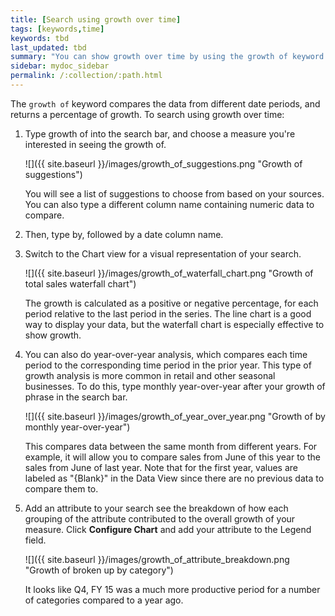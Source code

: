 ```yaml
---
title: [Search using growth over time]
tags: [keywords,time]
keywords: tbd
last_updated: tbd
summary: "You can show growth over time by using the growth of keyword in your search. "
sidebar: mydoc_sidebar
permalink: /:collection/:path.html
---
```

The `growth of` keyword compares the data from different date periods, and returns a percentage of growth. To search using growth over time:

1. Type growth of into the search bar, and choose a measure you're interested in seeing the growth of.

     ![]({{ site.baseurl }}/images/growth_of_suggestions.png "Growth of suggestions")

    You will see a list of suggestions to choose from based on your sources. You can also type a different column name containing numeric data to compare.

2. Then, type by, followed by a date column name.
3. Switch to the Chart view for a visual representation of your search.

     ![]({{ site.baseurl }}/images/growth_of_waterfall_chart.png "Growth of  total sales waterfall chart")

    The growth is calculated as a positive or negative percentage, for each period relative to the last period in the series. The line chart is a good way to display your data, but the waterfall chart is especially effective to show growth.

4. You can also do year-over-year analysis, which compares each time period to the corresponding time period in the prior year. This type of growth analysis is more common in retail and other seasonal businesses. To do this, type monthly year-over-year after your growth of phrase in the search bar.

     ![]({{ site.baseurl }}/images/growth_of_year_over_year.png "Growth of by monthly year-over-year")

    This compares data between the same month from different years. For example, it will allow you to compare sales from June of this year to the sales from June of last year. Note that for the first year, values are labeled as "\{Blank\}" in the Data View since there are no previous data to compare them to.

5. Add an attribute to your search see the breakdown of how each grouping of the attribute contributed to the overall growth of your measure. Click **Configure Chart** and add your attribute to the Legend field.

     ![]({{ site.baseurl }}/images/growth_of_attribute_breakdown.png "Growth of broken up by category")

    It looks like Q4, FY 15 was a much more productive period for a number of categories compared to a year ago.
